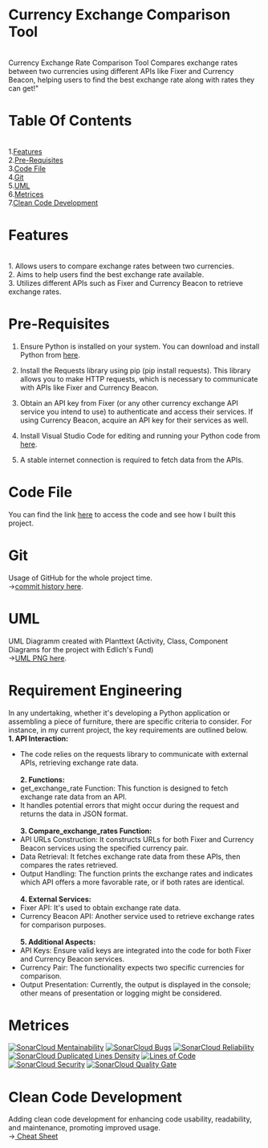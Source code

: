 # Currency Exchange Comparison Tool
<br>
Currency Exchange Rate Comparison Tool Compares exchange rates between two currencies using different APIs like Fixer and Currency Beacon, helping users to find the best exchange rate along with rates they can get!"
 
# Table Of Contents
<br>
1.<a href="https://github.com/cs-aman/Currency-Exchange-Comparison-Tool/tree/main?tab=readme-ov-file#features">Features</a> <br>
2.<a href="https://github.com/cs-aman/Currency-Exchange-Comparison-Tool/tree/main?tab=readme-ov-file#pre-requisites">Pre-Requisites</a> <br>
3.<a href="https://github.com/cs-aman/Currency-Exchange-Comparison-Tool/tree/main?tab=readme-ov-file#code-file">Code File</a><br>
4.<a href="https://github.com/cs-aman/Currency-Exchange-Comparison-Tool/tree/main?tab=readme-ov-file#git">Git</a> <br>
5.<a href="https://github.com/cs-aman/Currency-Exchange-Comparison-Tool/tree/main?tab=readme-ov-file#uml">UML</a> <br> 
6.<a href="https://github.com/cs-aman/Currency-Exchange-Comparison-Tool/tree/main?tab=readme-ov-file#metrices">Metrices</a> <br> 
7.<a href="https://github.com/cs-aman/Currency-Exchange-Comparison-Tool/tree/main?tab=readme-ov-file#clean-code-development">Clean Code Development</a> <br> 

# Features
<br>
1. Allows users to compare exchange rates between two currencies.<br style="line-height: 0.5;"> 
2. Aims to help users find the best exchange rate available.<br  style="line-height: 0.5;"> 
3. Utilizes different APIs such as Fixer and Currency Beacon to retrieve exchange rates.<br style="line-height: 0.5;"> 

# Pre-Requisites
1. Ensure Python is installed on your system. You can download and install Python from <a href="https://www.python.org/ftp/python/3.12.1/python-3.12.1-amd64.exe">here</a>.<br style="line-height: 0.5;">

2. Install the Requests library using pip (pip install requests). This library allows you to make HTTP requests, which is necessary to communicate with APIs like Fixer and Currency Beacon.<br style="line-height: 0.5;">

3. Obtain an API key from Fixer (or any other currency exchange API service you intend to use) to authenticate and access their services. If using Currency Beacon, acquire an API key for their services as well.<br style="line-height: 0.5;">

4. Install Visual Studio Code for editing and running your Python code from <a href="https://code.visualstudio.com/download">here</a>.<br style="line-height: 0.5;">

5. A stable internet connection is required to fetch data from the APIs.<br style="line-height: 0.5;">

# Code File 
 You can find the link <a href="https://github.com/cs-aman/Currency-Exchange-Comparison-Tool/blob/d5f2bb9caace9c4e5df23c522f043b95a929f96f/Python/code-file.py">here</a> to access the code and see how I built this project. 

# Git 
Usage of GitHub for the whole project time.<br style="line-height:1.5;">
→<a href='https://github.com/cs-aman/Currency-Exchange-Comparison-Tool/commits/main/'>commit history here</a>.

# UML 
UML Diagramm created with Planttext (Activity, Class, Component Diagrams for the project with Edlich's Fund)<br style="line-height: 1.5;"> 
→<a href='https://github.com/cs-aman/Currency-Exchange-Comparison-Tool/tree/main/uml-diagram'>UML PNG here</a>.

# Requirement Engineering 
In any undertaking, whether it's developing a Python application or assembling a piece of furniture, there are specific criteria to consider. For instance, in my current project, the key requirements are outlined below.
<br>
<b>1. API Interaction:</b><br>
* The code relies on the requests library to communicate with external APIs, retrieving exchange rate data.<br><br>
<b>2. Functions:</b> <br>
* get_exchange_rate Function: This function is designed to fetch exchange rate data from an API.<br>
* It handles potential errors that might occur during the request and returns the data in JSON format.<br><br>
<b>3. Compare_exchange_rates Function:</b><br>
* API URLs Construction: It constructs URLs for both Fixer and Currency Beacon services using the specified currency pair.<br>
* Data Retrieval: It fetches exchange rate data from these APIs, then compares the rates retrieved.<br>
* Output Handling: The function prints the exchange rates and indicates which API offers a more favorable rate, or if both rates are identical.<br><br>
<b>4. External Services:</b><br>
* Fixer API: It's used to obtain exchange rate data.<br>
* Currency Beacon API: Another service used to retrieve exchange rates for comparison purposes.<br><br>
<b>5. Additional Aspects:</b><br>
* API Keys: Ensure valid keys are integrated into the code for both Fixer and Currency Beacon services.<br>
* Currency Pair: The functionality expects two specific currencies for comparison.<br>
* Output Presentation: Currently, the output is displayed in the console; other means of presentation or logging might be considered.<br>

# Metrices 
[![SonarCloud Mentainability](https://sonarcloud.io/api/project_badges/measure?project=cs-aman_Currency-Exchange-Comparison-Tool&metric=sqale_rating)](https://sonarcloud.io/summary/new_code?id=cs-aman_Currency-Exchange-Comparison-Tool)
[![SonarCloud Bugs](https://sonarcloud.io/api/project_badges/measure?project=cs-aman_Currency-Exchange-Comparison-Tool&metric=bugs)](https://sonarcloud.io/summary/new_code?id=cs-aman_Currency-Exchange-Comparison-Tool)
[![SonarCloud Reliability](https://sonarcloud.io/api/project_badges/measure?project=cs-aman_Currency-Exchange-Comparison-Tool&metric=reliability_rating)](https://sonarcloud.io/summary/new_code?id=cs-aman_Currency-Exchange-Comparison-Tool)
[![SonarCloud Duplicated Lines Density](https://sonarcloud.io/api/project_badges/measure?project=cs-aman_Currency-Exchange-Comparison-Tool&metric=duplicated_lines_density)](https://sonarcloud.io/summary/new_code?id=cs-aman_Currency-Exchange-Comparison-Tool)
[![Lines of Code](https://sonarcloud.io/api/project_badges/measure?project=cs-aman_Currency-Exchange-Comparison-Tool&metric=ncloc)](https://sonarcloud.io/summary/new_code?id=cs-aman_Currency-Exchange-Comparison-Tool)
[![SonarCloud Security](https://sonarcloud.io/api/project_badges/measure?project=cs-aman_Currency-Exchange-Comparison-Tool&metric=security_rating)](https://sonarcloud.io/summary/new_code?id=cs-aman_Currency-Exchange-Comparison-Tool)
[![SonarCloud Quality Gate](https://sonarcloud.io/api/project_badges/measure?project=cs-aman_Currency-Exchange-Comparison-Tool&metric=alert_status)](https://sonarcloud.io/summary/new_code?id=cs-aman_Currency-Exchange-Comparison-Tool)

# Clean Code Development
Adding clean code development for enhancing code usability, readability, and maintenance, promoting improved usage.<br>
→<a href="https://github.com/cs-aman/Currency-Exchange-Comparison-Tool/blob/main/ccd_cheat-sheet.md" target="_blank"> Cheat Sheet</a>
